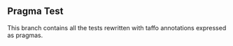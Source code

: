 ## Pragma Test
This branch contains all the tests rewritten with taffo annotations expressed as pragmas.